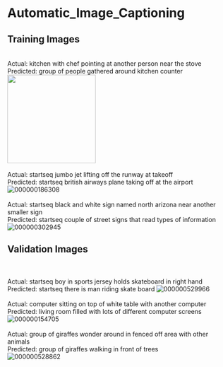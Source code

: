 # Automatic_Image_Captioning

## Training Images
<br>Actual:    kitchen with chef pointing at another person near the stove
<br>Predicted:  group of people gathered around kitchen counter
<br>
<img src= https://user-images.githubusercontent.com/30891813/49959423-84ba0a80-ff33-11e8-8729-2dab72b1d581.jpg width="200" height="200" />
<br><br>Actual:    startseq jumbo jet lifting off the runway at takeoff
<br>Predicted:  startseq british airways plane taking off at the airport
![000000186308](https://user-images.githubusercontent.com/30891813/49959445-956a8080-ff33-11e8-902a-8dc2de02bf8e.jpg)
<br><br>Actual:    startseq black and white sign named north arizona near another smaller sign
<br>Predicted:  startseq couple of street signs that read types of information
![000000302945](https://user-images.githubusercontent.com/30891813/49959517-c945a600-ff33-11e8-9352-b643f95e40e5.jpg)
## Validation Images
<br><br>Actual:    startseq boy in sports jersey holds skateboard in right hand
<br>Predicted:  startseq there is man riding skate board
![000000529966](https://user-images.githubusercontent.com/30891813/49959552-dc587600-ff33-11e8-87d5-f63fe0e1a86c.jpg)
<br><br>Actual:    computer sitting on top of white table with another computer
<br>Predicted:  living room filled with lots of different computer screens
![000000154705](https://user-images.githubusercontent.com/30891813/49959564-e8dcce80-ff33-11e8-8405-2e8abdd2a870.jpg)
<br><br>Actual:    group of giraffes wonder around in fenced off area with other animals
<br>Predicted:  group of giraffes walking in front of trees<br>
![000000528862](https://user-images.githubusercontent.com/30891813/49959578-f72aea80-ff33-11e8-85d3-5b1a0da35e11.jpg)

